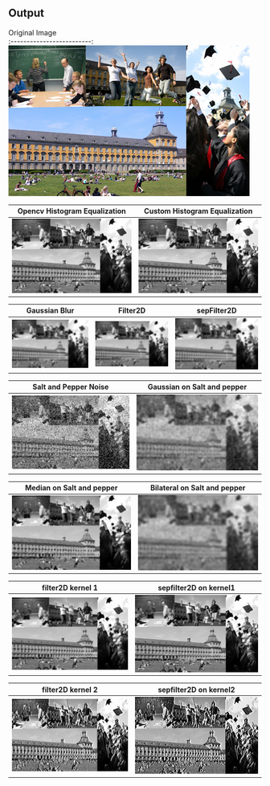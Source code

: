 ## Output

Original Image                           
:-------------------------:
![alt text](./images/bonn.png "Input Image")

Opencv Histogram Equalization                 | Custom Histogram Equalization
:--------------------------------------------:| :------------------------------:
![alt text](./images/ocv_Hist.png "Ocv Hist")| ![alt text](./images/custom_Hist.png "Cus Hist")

Gaussian Blur                                  | Filter2D						| sepFilter2D
:--------------------------------------------:| :--------------------------------------------------:|:------------------------------:
![alt text](./images/gaussianBlur.png "Gaussian")   | ![alt text](./images/filter2D.png "filter2D") |![alt text](./images/sepFilter2D.png "sepfilter2D")

Salt and Pepper Noise                 | Gaussian on Salt and pepper
:--------------------------------------------:| :------------------------------:
![alt text](./images/salt.png "Salt")| ![alt text](./images/gb_on_salt.png "GB on salt")

Median on Salt and pepper                 | Bilateral on Salt and pepper
:--------------------------------------------:| :------------------------------:
![alt text](./images/mb_on_salt.png "Salt")| ![alt text](./images/bilat_on_salt.png "GB on salt")

filter2D kernel 1                 | sepfilter2D on kernel1
:--------------------------------------------:| :------------------------------:
![alt text](./images/filter2D_k1.png "filter k1")| ![alt text](./images/sepfilter2D_k1.png "Sep K1")

filter2D kernel 2                 | sepfilter2D on kernel2
:--------------------------------------------:| :------------------------------:
![alt text](./images/filter2D_k2.png "filter k2")| ![alt text](./images/sepfilter2D_k2.png "Sep K2")
